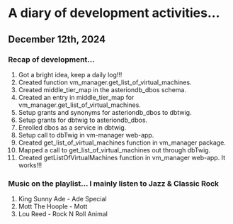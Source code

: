 # A diary of development activities... #

## December 12th, 2024 ##
### Recap of development... ###
1. Got a bright idea, keep a daily log!!!  
1. Created function vm_manager.get_list_of_virtual_machines.  
1. Created middle_tier_map in the asteriondb_dbos schema.  
1. Created an entry in middle_tier_map for vm_manager.get_list_of_virtual_machines.  
1. Setup grants and synonyms for asteriondb_dbos to dbtwig.  
1. Setup grants for dbtwig to asteriondb_dbos.  
1. Enrolled dbos as a service in dbtwig.  
1. Setup call to dbTwig in vm-manager web-app.
2. Created get_list_of_virtual_machines function in vm_manager package.
3. Mapped a call to get_list_of_virtual_machines out through dbTwig.
4. Created getListOfVirtualMachines function in vm_manager web-app. It works!!!

### Music on the playlist... I mainly listen to Jazz & Classic Rock ###
1. King Sunny Ade - Ade Special  
1. Mott The Hoople - Mott
1. Lou Reed - Rock N Roll Animal
